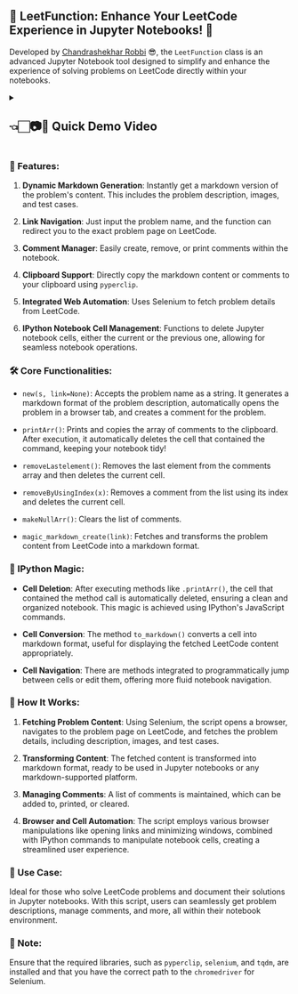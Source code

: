 ## 📌 LeetFunction: Enhance Your LeetCode Experience in Jupyter Notebooks! 🚀

Developed by [Chandrashekhar Robbi](https://linktr.ee/crobbi) 😎, the `LeetFunction` class is an advanced Jupyter Notebook tool designed to simplify and enhance the experience of solving problems on LeetCode directly within your notebooks.

<details>

  <summary><h2>👈🏻📷🎈 Quick Demo Video </h2></summary>

  
https://github.com/ChandrashekharRobbi/helper-functions/assets/91750738/8c11b5ef-16fd-4f0a-8575-16af1e38c505
</details>

### 🌟 Features:

1. **Dynamic Markdown Generation**: Instantly get a markdown version of the problem's content. This includes the problem description, images, and test cases.

2. **Link Navigation**: Just input the problem name, and the function can redirect you to the exact problem page on LeetCode.

3. **Comment Manager**: Easily create, remove, or print comments within the notebook.

4. **Clipboard Support**: Directly copy the markdown content or comments to your clipboard using `pyperclip`.

5. **Integrated Web Automation**: Uses Selenium to fetch problem details from LeetCode.

6. **IPython Notebook Cell Management**: Functions to delete Jupyter notebook cells, either the current or the previous one, allowing for seamless notebook operations.




### 🛠 Core Functionalities:

- `new(s, link=None)`: Accepts the problem name as a string. It generates a markdown format of the problem description, automatically opens the problem in a browser tab, and creates a comment for the problem.

- `printArr()`: Prints and copies the array of comments to the clipboard. After execution, it automatically deletes the cell that contained the command, keeping your notebook tidy!

- `removeLastelement()`: Removes the last element from the comments array and then deletes the current cell.

- `removeByUsingIndex(x)`: Removes a comment from the list using its index and deletes the current cell.

- `makeNullArr()`: Clears the list of comments.

- `magic_markdown_create(link)`: Fetches and transforms the problem content from LeetCode into a markdown format.

### 🎩 IPython Magic:

- **Cell Deletion**: After executing methods like `.printArr()`, the cell that contained the method call is automatically deleted, ensuring a clean and organized notebook. This magic is achieved using IPython's JavaScript commands.

- **Cell Conversion**: The method `to_markdown()` converts a cell into markdown format, useful for displaying the fetched LeetCode content appropriately.

- **Cell Navigation**: There are methods integrated to programmatically jump between cells or edit them, offering more fluid notebook navigation.

### 🧐 How It Works:

1. **Fetching Problem Content**: Using Selenium, the script opens a browser, navigates to the problem page on LeetCode, and fetches the problem details, including description, images, and test cases.

2. **Transforming Content**: The fetched content is transformed into markdown format, ready to be used in Jupyter notebooks or any markdown-supported platform.

3. **Managing Comments**: A list of comments is maintained, which can be added to, printed, or cleared.

4. **Browser and Cell Automation**: The script employs various browser manipulations like opening links and minimizing windows, combined with IPython commands to manipulate notebook cells, creating a streamlined user experience.

### 💼 Use Case:

Ideal for those who solve LeetCode problems and document their solutions in Jupyter notebooks. With this script, users can seamlessly get problem descriptions, manage comments, and more, all within their notebook environment.

### 🔐 Note:

Ensure that the required libraries, such as `pyperclip`, `selenium`, and `tqdm`, are installed and that you have the correct path to the `chromedriver` for Selenium.


